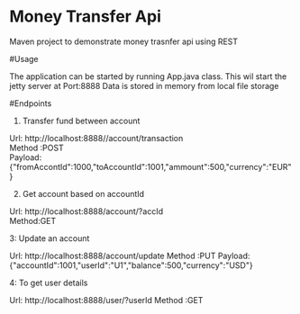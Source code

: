 # Money Transfer Api
Maven project to demonstrate money trasnfer api using REST

#Usage

The application can be started by running App.java class.
This wil start the jetty server at Port:8888
Data is stored in memory from local file storage

#Endpoints

1. Transfer fund between account

Url:  http://localhost:8888//account/transaction	
Method :POST	
Payload: {"fromAccontId":1000,"toAccountId":1001,"ammount":500,"currency":"EUR"}

2. Get account based on accountId

Url: http://localhost:8888/account/?accId	
Method:GET	

3: Update an account

Url: http://localhost:8888/account/update
Method :PUT
Payload:{"accountId":1001,"userId":"U1","balance":500,"currency":"USD"}

4: To get user details

Url: http://localhost:8888/user/?userId	
Method :GET	


	
